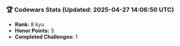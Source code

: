 ### 🏆 Codewars Stats (Updated: 2025-04-27 14:06:50 UTC)

- **Rank:** 8 kyu
- **Honor Points:** 3
- **Completed Challenges:** 1
